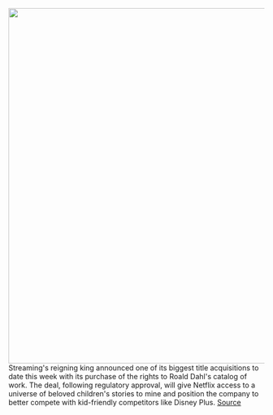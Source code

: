 <img src='https://cdn.vox-cdn.com/thumbor/aFIBuaPflKlTQ_sS36PLIgvyQYk=/0x0:1920x1080/1200x800/filters:focal(807x387:1113x693)/cdn.vox-cdn.com/uploads/chorus_image/image/69897456/RD_NETFLIX_LH_V009__0_00_07_21_20181127_5885_fizs41.0.jpg' width='700px' /><br/>
Streaming's reigning king announced one of its biggest title acquisitions to date this week with its purchase of the rights to Roald Dahl's catalog of work. The deal, following regulatory approval, will give Netflix access to a universe of beloved children's stories to mine and position the company to better compete with kid-friendly competitors like Disney Plus.
<a href='https://www.theverge.com/22688734/netflix-roald-dahl-deal-kids-programming-competition-disney-plus'> Source <a/>